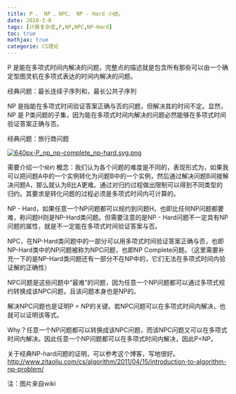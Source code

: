 ```yaml
---
title: P 、 NP 、NPC、 NP - Hard 小结。
date: 2018-3-8
tags: [计算复杂度,P,NP,NPC,NP-Hard]
toc: true
mathjax: true
categorie: CS理论
---
```


P 是能在多项式时间内解决的问题，完整点的描述就是包含所有那些可以由一个确定型图灵机在多项式表达的时间内解决的问题。

经典问题：最长连续子序列和，最长公共子序列

NP 是指能在多项式时间验证答案正确与否的问题，但解决其的时间不定。显然，NP 是 P类问题的子集，因为能在多项式时间内解决的问题必然能够在多项式时间验证答案正确与否。

经典问题：旅行商问题

[![640px-P_np_np-complete_np-hard.svg.png](https://i.loli.net/2018/03/08/5aa158a937090.png)](https://i.loli.net/2018/03/08/5aa158a937090.png)


需要介绍一个`规约` 概念：我们认为各个问题的难度是不同的，表现形式为，如果我可以把问题A中的一个实例转化为问题B中的一个实例，然后通过解决问题B间接解决问题A，那么就认为B比A更难。通过对归约过程做出限制可以得到不同类型的归约。其要求是转化问题的过程必须是多项式时间内可计算的。

NP - Hard，如果任意一个NP问题都可以规约到问题H，也即比任何NP问题都要难，称问题H则是NP-Hard类问题。但需要注意的是NP - Hard问题不一定具有NP问题的属性，就是不一定能在多项式时间验证答案与否。

NPC，在NP-Hard类问题中的一部分可以用多项式时间验证答案正确与否，也即NP-Hard类中的NP问题被称为NPC问题，也即NP Complete问题。（这里需要补充一下的是NP-Hard类问题还有一部分不在NP中的，它们无法在多项式时间内验证解的正确性）

NPC问题是这些问题中“最难”的问题，因为任意一个NP问题都可以通过多项式规约转换成该NPC问题，且该问题本身也是NP的。

解决NPC问题也是证明P = NP的关键。若NPC问题可以在多项式时间内解决，也就可以证明该等式。

Why？任意一个NP问题都可以转换成该NPC问题，而该NPC问题又可以在多项式时间内解决。因此任意一个NP问题都可以在多项式时间内解决，因此P=NP。

关于经典NP-hard问题的证明，可以参考这个博客，写地很好。http://www.zitaoliu.com/cs/algorithm/2011/04/15/introduction-to-algorithm-np-problem/

注：图片来自wiki